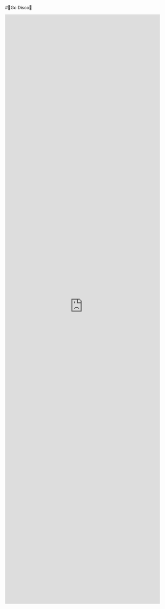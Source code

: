 #🪩Go Disco🕺

<iframe
	src="https://radames-real-time-latent-consistency-model.hf.space"
	frameborder="0"
	width="100%"
	height="1920"
></iframe>
